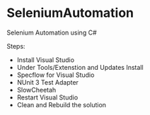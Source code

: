 # SeleniumAutomation
Selenium Automation using C#

Steps:
- Install Visual Studio
- Under Tools/Extenstion and Updates Install 
 - Specflow for Visual Studio
 - NUnit 3 Test Adapter
 - SlowCheetah
- Restart Visual Studio
- Clean and Rebuild the solution
